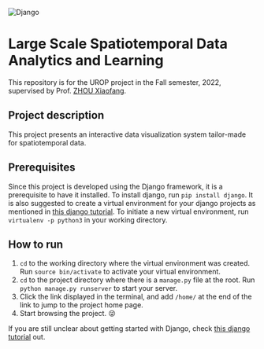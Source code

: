 ![Django](https://img.shields.io/badge/django-%23092E20.svg?style=for-the-badge&logo=django&logoColor=white)

# Large Scale Spatiotemporal Data Analytics and Learning

This repository is for the UROP project in the Fall semester, 2022, supervised by Prof. [ZHOU Xiaofang](https://cse.hkust.edu.hk/admin/people/faculty/profile/zxf).

## Project description
This project presents an interactive data visualization system tailor-made for spatiotemporal data.

## Prerequisites
Since this project is developed using the Django framework, it is a prerequisite to have it installed. To install django, run `pip install django`. It is also suggested to create a virtual environment for your django projects as mentioned in [this django tutorial](https://www.youtube.com/watch?v=F5mRW0jo-U4&t=2791s). To initiate a new virtual environment, run `virtualenv -p python3` in your working directory.

## How to run
1. `cd` to the working directory where the virtual environment was created. Run `source bin/activate` to activate your virtual environment.
2. `cd` to the project directory where there is a `manage.py` file at the root. Run `python manage.py runserver` to start your server.
3. Click the link displayed in the terminal, and add `/home/` at the end of the link to jump to the project home page.
4. Start browsing the project. :stuck_out_tongue_winking_eye:    

If you are still unclear about getting started with Django, check [this django tutorial](https://www.youtube.com/watch?v=F5mRW0jo-U4&t=2791s) out.
